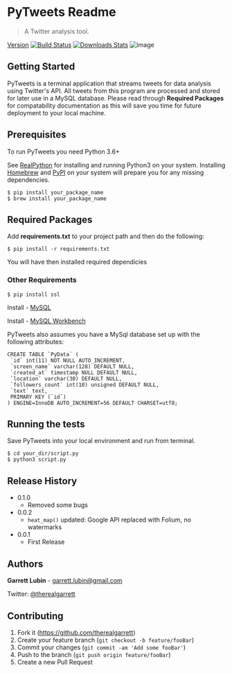 

# PyTweets Readme
>A Twitter analysis tool.

[Version](https://img.shields.io/badge/Version-v1.0.0--beta-orange.svg)
[![Build Status][travis-image]][travis-url]
[![Downloads Stats][npm-downloads]][npm-url]
![image](https://user-images.githubusercontent.com/34954082/50721031-30ef9c80-106d-11e9-917f-d381f1d2c9c6.png)
## Getting Started

PyTweets is a terminal application that streams tweets for data analysis using Twitter's API. All tweets from this program are processed and stored for later use in a MySQL database. Please read through **Required Packages** for compatability documentation as this will save you time for future deployment to your local machine.

## Prerequisites

To run PyTweets you need Python 3.6+

See [RealPython](https://realpython.com/installing-python/) for installing and running Python3 on your system. 
Installing [Homebrew](https://brew.sh) and [PyPI](https://pypi.org/project/pypi-install/) on your system will prepare you for any missing dependencies.
```
$ pip install your_package_name
$ brew install your_package_name
```

## Required Packages 

Add **requirements.txt** to your project path and then do the following:
```
$ pip install -r requirements.txt
```
You will have then installed required dependicies
### Other Requirements 
``` 
$ pip install ssl 
```

Install - [MySQL](https://dev.mysql.com/downloads/mysql/)

Install - [MySQL Workbench](https://dev.mysql.com/downloads/workbench/)

PyTweets also assumes you have a MySql database set up with the following attributes:
```
CREATE TABLE `PyData` (
 `id` int(11) NOT NULL AUTO_INCREMENT,
 `screen_name` varchar(128) DEFAULT NULL,
 `created_at` timestamp NULL DEFAULT NULL,
 `location` varchar(30) DEFAULT NULL,
 `followers_count` int(10) unsigned DEFAULT NULL,
 `text` text,
 PRIMARY KEY (`id`)
) ENGINE=InnoDB AUTO_INCREMENT=56 DEFAULT CHARSET=utf8;

```


## Running the tests
Save PyTweets into your local environment and run from terminal.
```
$ cd your_dir/script.py
$ python3 script.py
```

## Release History
* 0.1.0
  * Removed some bugs 
* 0.0.2
  * ```heat_map()``` updated: Google API replaced with Folium, no watermarks
* 0.0.1
  * First Release 


## Authors
**Garrett Lubin** - garrett.lubin@gmail.com

Twitter: [@therealgarrett](https://twitter.com/tharealgarrett) 


## Contributing

1. Fork it (https://github.com/therealgarrett)
2. Create your feature branch (`git checkout -b feature/fooBar`)
3. Commit your changes (`git commit -am 'Add some fooBar'`)
4. Push to the branch (`git push origin feature/fooBar`)
5. Create a new Pull Request

<!-- Markdown link & img dfn's -->
[npm-image]: https://img.shields.io/npm/v/datadog-metrics.svg?style=flat-square
[npm-url]: https://npmjs.org/package/datadog-metrics
[npm-downloads]: https://img.shields.io/npm/dm/datadog-metrics.svg?style=flat-square
[travis-image]: https://img.shields.io/travis/dbader/node-datadog-metrics/master.svg?style=flat-square
[travis-url]: https://travis-ci.org/dbader/node-datadog-metrics
[wiki]: https://github.com/yourname/yourproject/wiki
